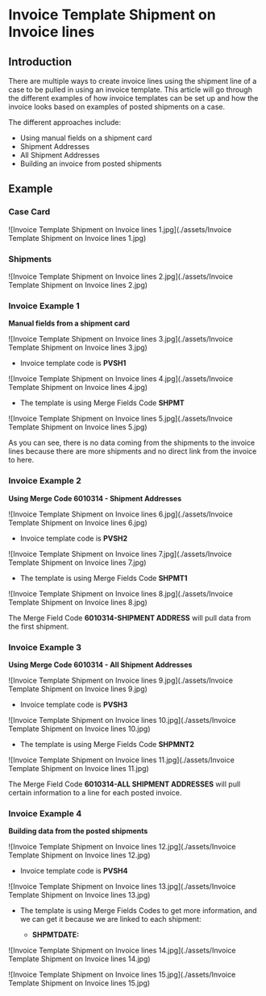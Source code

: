 # Invoice Template Shipment on Invoice lines


## Introduction

There are multiple ways to create invoice lines using the shipment line of a case to be pulled in using an invoice template. This article will go through the different examples of how invoice templates can be set up and how the invoice looks based on examples of posted shipments on a case.

The different approaches include:

- Using manual fields on a shipment card
- Shipment Addresses
- All Shipment Addresses
- Building an invoice from posted shipments

## Example

### Case Card

![Invoice Template Shipment on Invoice lines 1.jpg](./assets/Invoice Template Shipment on Invoice lines 1.jpg)

### Shipments

![Invoice Template Shipment on Invoice lines 2.jpg](./assets/Invoice Template Shipment on Invoice lines 2.jpg)

### Invoice Example 1

**Manual fields from a shipment card**

![Invoice Template Shipment on Invoice lines 3.jpg](./assets/Invoice Template Shipment on Invoice lines 3.jpg)

- Invoice template code is **PVSH1**

![Invoice Template Shipment on Invoice lines 4.jpg](./assets/Invoice Template Shipment on Invoice lines 4.jpg)

- The template is using Merge Fields Code **SHPMT**

![Invoice Template Shipment on Invoice lines 5.jpg](./assets/Invoice Template Shipment on Invoice lines 5.jpg)

As you can see, there is no data coming from the shipments to the invoice lines because there are more shipments and no direct link from the invoice to here.

### Invoice Example 2

**Using Merge Code 6010314 - Shipment Addresses**

![Invoice Template Shipment on Invoice lines 6.jpg](./assets/Invoice Template Shipment on Invoice lines 6.jpg)

- Invoice template code is **PVSH2**

![Invoice Template Shipment on Invoice lines 7.jpg](./assets/Invoice Template Shipment on Invoice lines 7.jpg)

- The template is using Merge Fields Code **SHPMT1**

![Invoice Template Shipment on Invoice lines 8.jpg](./assets/Invoice Template Shipment on Invoice lines 8.jpg)

The Merge Field Code **6010314-SHIPMENT ADDRESS** will pull data from the first shipment.

### Invoice Example 3

**Using Merge Code 6010314 - All Shipment Addresses**

![Invoice Template Shipment on Invoice lines 9.jpg](./assets/Invoice Template Shipment on Invoice lines 9.jpg)

- Invoice template code is **PVSH3**

![Invoice Template Shipment on Invoice lines 10.jpg](./assets/Invoice Template Shipment on Invoice lines 10.jpg)

- The template is using Merge Fields Code **SHPMNT2**

![Invoice Template Shipment on Invoice lines 11.jpg](./assets/Invoice Template Shipment on Invoice lines 11.jpg)

The Merge Field Code **6010314-ALL SHIPMENT ADDRESSES** will pull certain information to a line for each posted invoice.

### Invoice Example 4

**Building data from the posted shipments**

![Invoice Template Shipment on Invoice lines 12.jpg](./assets/Invoice Template Shipment on Invoice lines 12.jpg)

- Invoice template code is **PVSH4**

![Invoice Template Shipment on Invoice lines 13.jpg](./assets/Invoice Template Shipment on Invoice lines 13.jpg)

- The template is using Merge Fields Codes to get more information, and we can get it because we are linked to each shipment:

  - **SHPMTDATE:**


![Invoice Template Shipment on Invoice lines 14.jpg](./assets/Invoice Template Shipment on Invoice lines 14.jpg)


![Invoice Template Shipment on Invoice lines 15.jpg](./assets/Invoice Template Shipment on Invoice lines 15.jpg)
